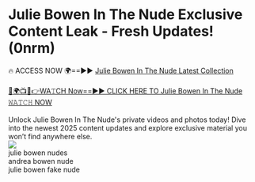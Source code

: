 # Julie Bowen In The Nude Exclusive Content Leak - Fresh Updates! (0nrm)

🔥 ACCESS NOW 🌍==►► <a href="https://tinyurl.com/2mz8nhtm" rel="nofollow">Julie Bowen In The Nude Latest Collection</a>
<br><br>
[🔴🌍📺📱👉WA𝚃CH Now==►► CLICK HERE TO Julie Bowen In The Nude 𝚆𝙰𝚃𝙲𝙷 NOW](https://tinyurl.com/2mz8nhtm)
<br><br>
Unlock Julie Bowen In The Nude's private videos and photos today! Dive into the newest 2025 content updates and explore exclusive material you won’t find anywhere else.
<br>
<a href="https://tinyurl.com/2mz8nhtm" rel="nofollow" data-target="animated-image.originalLink"><img src="https://camo.githubusercontent.com/8a4f000d20f83aca3bf7ec5f350d767afa0574a8a352519fd8cfa583a6f93a33/68747470733a2f2f692e696d6775722e636f6d2f644a486b345a712e676966" data-canonical-src="https://i.imgur.com/dJHk4Zq.gif" style="max-width: 100%; display: inline-block;" data-target="animated-image.originalImage"></a>
<br>
julie bowen nudes<br>
andrea bowen nude<br>
julie bowen fake nude